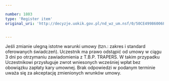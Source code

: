 ```yaml
---

number: 1803
type: 'Register item'
original_uri: 'http://decyzje.uokik.gov.pl/nd_wz_um.nsf/0/50CE49986006FD37C125769300439536?OpenDocument'


---
```


Jeśli zmianie ulegną istotne warunki umowy (tzn.: zakres i standard oferowanych świadczeń). Uczestnik ma prawo odstąpić od umowy w ciągu 3 dni po otrzymaniu zawiadomienia z T.B.P. TRAPERS. W takim przypadku Uczestnikowi przysługuje zwrot wniesonych wcześniej wpłat bez obowiązku zapłaty kary umownej. Brak odpowiedzi w podanym terminie uważa się za akceptację zmienionych wrunków umowy.
